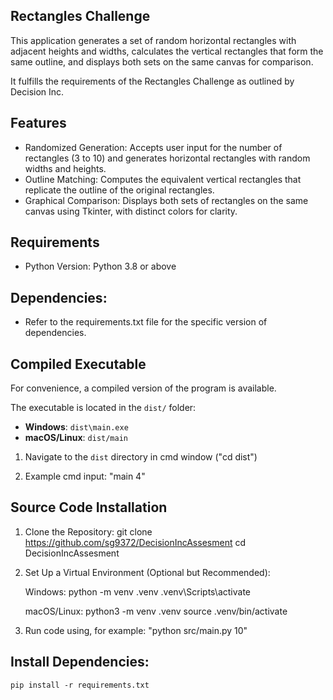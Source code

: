 ## Rectangles Challenge
This application generates a set of random horizontal rectangles with adjacent heights and widths, calculates the vertical rectangles that form the same outline, and displays both sets on the same canvas for comparison.

It fulfills the requirements of the Rectangles Challenge as outlined by Decision Inc.

## Features
-   Randomized Generation: Accepts user input for the number of rectangles (3 to 10) and generates      horizontal rectangles with random widths and heights.
-   Outline Matching: Computes the equivalent vertical rectangles that replicate the outline of the original rectangles.
-   Graphical Comparison: Displays both sets of rectangles on the same canvas using Tkinter, with distinct colors for clarity.

## Requirements
- Python Version: Python 3.8 or above

## Dependencies:
- Refer to the requirements.txt file for the specific version of dependencies.

## Compiled Executable

For convenience, a compiled version of the program is available.

The executable is located in the `dist/` folder:
- **Windows**: `dist\main.exe`
- **macOS/Linux**: `dist/main`

1. Navigate to the `dist` directory in cmd window ("cd dist")
   
2. Example cmd input: "main 4"

## Source Code Installation
1.  Clone the Repository:
    git clone https://github.com/sg9372/DecisionIncAssesment
    cd DecisionIncAssesment

2.  Set Up a Virtual Environment (Optional but Recommended):
    
    Windows:
    python -m venv .venv
    .venv\Scripts\activate
    
    macOS/Linux:
    python3 -m venv .venv
    source .venv/bin/activate

3. Run code using, for example: "python src/main.py 10"

## Install Dependencies:

    pip install -r requirements.txt